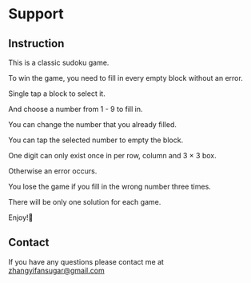 # Support
## Instruction
This is a classic sudoku game.

To win the game, you need to fill in every empty block without an error.

Single tap a block to select it.

And choose a number from 1 - 9 to fill in.

You can change the number that you already filled.

You can tap the selected number to empty the block.

One digit can only exist once in per row, column and 3 × 3 box.

Otherwise an error occurs.

You lose the game if you fill in the wrong number three times.

There will be only one solution for each game.

Enjoy!🤪
## Contact
If you have any questions please contact me at zhangyifansugar@gmail.com

